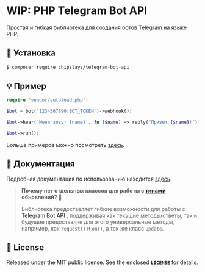 # WIP: PHP Telegram Bot API

Простая и гибкая библиотека для создания ботов Telegram на языке PHP.

## 👷 Установка

```bash
$ composer require chipslays/telegram-bot-api
```

## 💡 Пример
```php 
require 'vendor/autoload.php';

$bot = bot('1234567890:BOT_TOKEN')->webhook();

$bot->hear('Меня зовут {name}', fn ($name) => reply("Привет {$name}!"));

$bot->run();
```

Больше примеров можно посмотреть [здесь](https://github.com/aethletic/telegram-bot-api/tree/master/examples).

## 📖 Документация

Подробная документация по использованию находится [здесь](https://github.com/chipslays/telegram-bot-api/tree/master/docs).

> **Почему нет отдельных классов для работы с [типами](https://core.telegram.org/bots/api#available-types) обновлений? 🤨**
>
> Библиотека предоставляет гибкие возможности для работы с [Telegram Bot API ](https://core.telegram.org/bots/api), поддерживая как текущие методы/ответы, так и будущие предоставляя для этого универсальные методы, например, как `request()` и `on()`, а так же класс `Update`.

## 🔑 License
Released under the MIT public license. See the enclosed [**`LICENSE`**](https://github.com/aethletic/telegram-bot-api/blob/master/license) for details.
